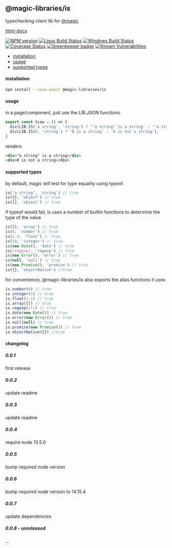 ## @magic-libraries/is

typechecking client lib for
[@magic](https://magic.github.io/core)

[html-docs](https://magic-libraries.github.io/is)

[![NPM version][npm-image]][npm-url]
[![Linux Build Status][travis-image]][travis-url]
[![Windows Build Status][appveyor-image]][appveyor-url]
[![Coverage Status][coveralls-image]][coveralls-url]
[![Greenkeeper badge][greenkeeper-image]][greenkeeper-url]
[![Known Vulnerabilities][snyk-image]][snyk-url]

[npm-image]: https://img.shields.io/npm/v/@magic-libraries/is.svg
[npm-url]: https://www.npmjs.com/package/@magic-libraries/is
[travis-image]: https://img.shields.io/travis/com/magic-libraries/is/master
[travis-url]: https://travis-ci.com/magic-libraries/is
[appveyor-image]: https://img.shields.io/appveyor/ci/magiclibraries/is/master.svg
[appveyor-url]: https://ci.appveyor.com/project/magiclibraries/is/branch/master
[coveralls-image]: https://coveralls.io/repos/github/magic-libraries/is/badge.svg
[coveralls-url]: https://coveralls.io/github/magic-libraries/is
[greenkeeper-image]: https://badges.greenkeeper.io/magic-libraries/is.svg
[greenkeeper-url]: https://badges.greenkeeper.io/magic-libraries/is.svg
[snyk-image]: https://snyk.io/test/github/magic-libraries/is/badge.svg
[snyk-url]: https://snyk.io/test/github/magic-libraries/is

- [installation](#install)
- [usage](#usage)
- [supported types](#types)

#### <a name="install"></a>installation

```bash
npm install --save-exact @magic-libraries/is
```

#### <a name="usage"></a>usage

in a page/component, just use the LIB.JSON functions.

```javascript
export const View = () => [
  div(LIB.IS('a string', 'string') ? '"a string" is a string' : '"a string" is not a string'),
  div(LIB.IS(0, 'string') ? '0 is a string' : '0 is not a string'),
]
```

renders

```html
<div>"a string" is a string</div>
<div>0 is not a string</div>
```

#### <a name="types"></a>supported types

by default, magic will test for type equality using typeof.

```javascript
is('a string', 'string') // true
is({}, 'object') // true
is([], 'object') // true
```

if typeof would fail, is uses a number of builtin functions to determine the type of the value

```javascript
is([], 'array') // true
is(0, 'number') // true
is(1.1, 'float') // true
is(10, 'integer') // true
is(new Date(), 'date') // true
is(/regexp/, 'regexp') // true
is(new Error(), 'error') // true
is(null, 'null') // true
is(new Promise(), 'promise') // true
is({}, 'objectNative') //true
```

for convenience, @magic-libraries/is also exports the alias functions it uses

```javascript
is.number(0) // true
is.integer(1) // true
is.float(1.1) // true
is.array([]) // true
is.regexp(/t/) // true
is.date(new Date()) // true
is.error(new Error()) // true
is.null(null) // true
is.promise(new Promise()) // true
is.objectNative({}) //true
```

#### changelog

##### 0.0.1

first release

##### 0.0.2

update readme

##### 0.0.3

update readme

##### 0.0.4

require node 13.5.0

##### 0.0.5

bump required node version

##### 0.0.6

bump required node version to 14.15.4

##### 0.0.7

update dependencies

##### 0.0.8 - unreleased

...
